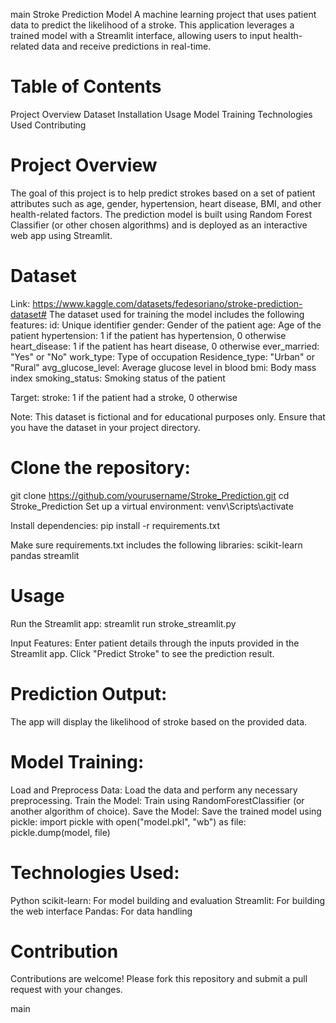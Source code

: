  main
Stroke Prediction Model
A machine learning project that uses patient data to predict the likelihood of a stroke. This application leverages a trained model with a Streamlit interface, allowing users to input health-related data and receive predictions in real-time.

# Table of Contents
Project Overview
Dataset
Installation
Usage
Model Training
Technologies Used
Contributing

# Project Overview

The goal of this project is to help predict strokes based on a set of patient attributes such as age, gender, hypertension, heart disease, BMI, and other health-related factors. The prediction model is built using Random Forest Classifier (or other chosen algorithms) and is deployed as an interactive web app using Streamlit.

# Dataset

Link: https://www.kaggle.com/datasets/fedesoriano/stroke-prediction-dataset#
The dataset used for training the model includes the following features:
id: Unique identifier
gender: Gender of the patient
age: Age of the patient
hypertension: 1 if the patient has hypertension, 0 otherwise
heart_disease: 1 if the patient has heart disease, 0 otherwise
ever_married: "Yes" or "No"
work_type: Type of occupation
Residence_type: "Urban" or "Rural"
avg_glucose_level: Average glucose level in blood
bmi: Body mass index
smoking_status: Smoking status of the patient

Target:
stroke: 1 if the patient had a stroke, 0 otherwise

Note: This dataset is fictional and for educational purposes only. Ensure that you have the dataset in your project directory.

# Clone the repository:

git clone https://github.com/yourusername/Stroke_Prediction.git
cd Stroke_Prediction
Set up a virtual environment:
venv\Scripts\activate

Install dependencies:
pip install -r requirements.txt

Make sure requirements.txt includes the following libraries:
scikit-learn
pandas
streamlit

# Usage
Run the Streamlit app:
streamlit run stroke_streamlit.py

Input Features:
Enter patient details through the inputs provided in the Streamlit app.
Click "Predict Stroke" to see the prediction result.

# Prediction Output:
The app will display the likelihood of stroke based on the provided data.

# Model Training:
Load and Preprocess Data: Load the data and perform any necessary preprocessing.
Train the Model: Train using RandomForestClassifier (or another algorithm of choice).
Save the Model: Save the trained model using pickle:
import pickle
with open("model.pkl", "wb") as file:
    pickle.dump(model, file)

# Technologies Used:
Python
scikit-learn: For model building and evaluation
Streamlit: For building the web interface
Pandas: For data handling

# Contribution
Contributions are welcome! Please fork this repository and submit a pull request with your changes.

main

